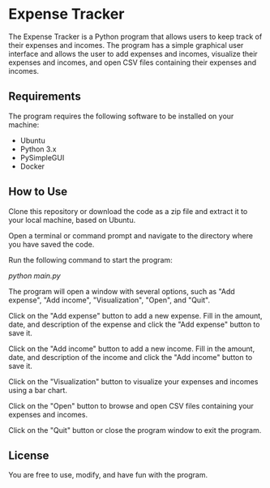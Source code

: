 # Expense Tracker

The Expense Tracker is a Python program that allows users to keep track of their expenses and incomes. The program has a simple graphical user interface and allows the user to add expenses and incomes, visualize their expenses and incomes, and open CSV files containing their expenses and incomes.

## Requirements

The program requires the following software to be installed on your machine:

- Ubuntu
- Python 3.x
- PySimpleGUI
- Docker

## How to Use

Clone this repository or download the code as a zip file and extract it to your local machine, based on Ubuntu.

Open a terminal or command prompt and navigate to the directory where you have saved the code.

Run the following command to start the program:

_python main.py_

The program will open a window with several options, such as "Add expense", "Add income", "Visualization", "Open", and "Quit".

Click on the "Add expense" button to add a new expense. Fill in the amount, date, and description of the expense and click the "Add expense" button to save it.

Click on the "Add income" button to add a new income. Fill in the amount, date, and description of the income and click the "Add income" button to save it.

Click on the "Visualization" button to visualize your expenses and incomes using a bar chart.

Click on the "Open" button to browse and open CSV files containing your expenses and incomes.

Click on the "Quit" button or close the program window to exit the program.

## License

You are free to use, modify, and have fun with the program.
